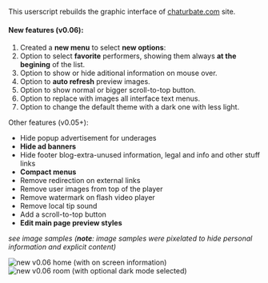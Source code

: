 This userscript rebuilds the graphic interface of [chaturbate.com]() site.

#### New features (v0.06):
1. Created a **new menu** to select **new options**:
2. Option to select **favorite** performers, showing them always **at the begining** of the list.
3. Option to show or hide aditional information on mouse over.
4. Option to **auto refresh** preview images.
5. Option to show normal or bigger scroll-to-top button.
6. Option to replace with images all interface text menus.
7. Option to change the default theme with a dark one with less light.
 
Other features (v0.05+):
- Hide popup advertisement for underages
- **Hide ad banners**
- Hide footer blog-extra-unused information, legal and info and other stuff links
- **Compact menus**
- Remove redirection on external links
- Remove user images from top of the player
- Remove watermark on flash video player
- Remove local tip sound
- Add a scroll-to-top button
- **Edit main page preview styles**

_see image samples_
_(**note**: image samples were pixelated to hide personal information and explicit content)_


![new v0.06 home (with on screen information)](https://greasyfork.org/system/screenshots/screenshots/000/003/662/original/release_v0.06_home_info.jpg)
![new v0.06 room (with optional dark mode selected)](https://greasyfork.org/system/screenshots/screenshots/000/003/663/original/release_v0.06_room_dark.jpg)
